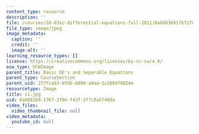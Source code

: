```yaml
---
content_type: resource
description: ''
file: /courses/18-03sc-differential-equations-fall-2011/0a68836917672f0ef43f2f7c0a57400a_s1.jpg
file_type: image/jpeg
image_metadata:
  caption: ''
  credit: ''
  image-alt: ''
learning_resource_types: []
license: https://creativecommons.org/licenses/by-nc-sa/4.0/
ocw_type: OCWImage
parent_title: Basic DE's and Separable Equations
parent_type: CourseSection
parent_uid: 2f7fcab3-b55b-b888-a9aa-1c209df0024e
resourcetype: Image
title: s1.jpg
uid: 0a688369-1767-2f0e-f43f-2f7c0a57400a
video_files:
  video_thumbnail_file: null
video_metadata:
  youtube_id: null
---
```

